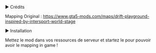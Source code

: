 ► Crédits

Mapping Original : https://www.gta5-mods.com/maps/drift-playground-inspired-by-intersport-world-stage

► Installation

Mettez le mod dans vos ressources de serveur et startez le pour pouvoir avoir le mapping in game !
